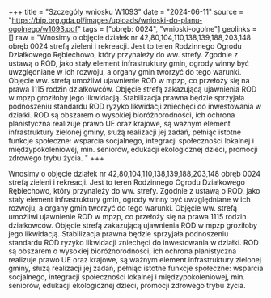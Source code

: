 +++
title = "Szczegóły wniosku W1093"
date = "2024-06-11"
source = "https://bip.brg.gda.pl/images/uploads/wnioski-do-planu-ogolnego/w1093.pdf"
tags = ["obręb: 0024", "wnioski-ogolne"]
geolinks = []
raw = "Wnosimy o objęcie działek nr 42,80,104,110,138,139,188,203,148 obręb 0024 strefą zieleni i rekreacji. Jest to teren Rodzinnego Ogrodu Działkowego Rębiechowo, który przynależy do ww. strefy. Zgodnie z ustawą o ROD, jako stały element infrastruktury gmin, ogrody winny być uwzględniane w ich rozwoju, a organy gmin tworzyć do tego warunki. Objęcie ww. strefą umożliwi ujawnienie ROD w mpzp, co przełoży się na prawa 1115 rodzin działkowców. Objęcie strefą zakazującą ujawnienia ROD w mpzp groziłoby jego likwidacją. Stabilizacja prawna będzie sprzyjała podnoszeniu standardu ROD ryzyko likwidacji zniechęci do inwestowania w działki. ROD są obszarem o wysokiej bioróżnorodności, ich ochrona planistyczna realizuje prawo UE oraz krajowe, są ważnym element infrastruktury zielonej gminy, służą realizacji jej zadań, pełniąc istotne funkcje społeczne: wsparcia socjalnego, integracji społeczności lokalnej i międzypokoleniowej, min. seniorów, edukacji ekologicznej dzieci, promocji zdrowego trybu życia. "
+++

Wnosimy o objęcie działek nr 42,80,104,110,138,139,188,203,148 obręb 0024 strefą
zieleni i rekreacji. Jest to teren Rodzinnego Ogrodu Działkowego Rębiechowo, który przynależy
do ww. strefy. Zgodnie z ustawą o ROD, jako stały element infrastruktury gmin, ogrody winny
być uwzględniane w ich rozwoju, a organy gmin tworzyć do tego warunki. Objęcie ww. strefą
umożliwi ujawnienie ROD w mpzp, co przełoży się na prawa 1115 rodzin działkowców. Objęcie
strefą zakazującą ujawnienia ROD w mpzp groziłoby jego likwidacją. Stabilizacja prawna będzie
sprzyjała podnoszeniu standardu ROD ryzyko likwidacji zniechęci do inwestowania w działki.
ROD są obszarem o wysokiej bioróżnorodności, ich ochrona planistyczna realizuje prawo UE oraz
krajowe, są ważnym element infrastruktury zielonej gminy, służą realizacji jej zadań, pełniąc
istotne funkcje społeczne: wsparcia socjalnego, integracji społeczności lokalnej i
międzypokoleniowej, min. seniorów, edukacji ekologicznej dzieci, promocji zdrowego trybu życia.



